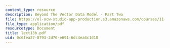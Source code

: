 ```yaml
---
content_type: resource
description: Beyond The Vector Data Model - Part Two
file: https://ol-ocw-studio-app-production.s3.amazonaws.com/courses/11-521-spatial-database-management-and-advanced-geographic-information-systems-spring-2003/0c6fea2787932d70e6916dc4ea4c1d18_lect13b.pdf
file_type: application/pdf
resourcetype: Document
title: lect13b.pdf
uid: 0c6fea27-8793-2d70-e691-6dc4ea4c1d18
---
```

